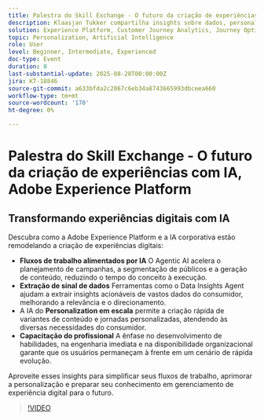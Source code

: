 ```yaml
---
title: Palestra do Skill Exchange - O futuro da criação de experiências com IA, Adobe Experience Platform
description: Klaasjan Tukker compartilha insights sobre dados, personalização, disponibilidade organizacional e o papel dos Assistentes de IA na aceleração da criação de experiências. Saiba como os profissionais podem dominar os prompts, aproveitar a orquestração de agentes e aumentar suas habilidades para permanecer à frente.
solution: Experience Platform, Customer Journey Analytics, Journey Optimizer, Real-Time Customer Data Platform
topic: Personalization, Artificial Intelligence
role: User
level: Beginner, Intermediate, Experienced
doc-type: Event
duration: 0
last-substantial-update: 2025-08-28T00:00:00Z
jira: KT-18846
source-git-commit: a633bfda2c2067c6eb34a8743665993dbceea660
workflow-type: tm+mt
source-wordcount: '170'
ht-degree: 0%

---
```



# Palestra do Skill Exchange - O futuro da criação de experiências com IA, Adobe Experience Platform

## Transformando experiências digitais com IA

Descubra como a Adobe Experience Platform e a IA corporativa estão remodelando a criação de experiências digitais:

* **Fluxos de trabalho alimentados por IA** O Agentic AI acelera o planejamento de campanhas, a segmentação de públicos e a geração de conteúdo, reduzindo o tempo do conceito à execução.
* **Extração de sinal de dados** Ferramentas como o Data Insights Agent ajudam a extrair insights acionáveis de vastos dados do consumidor, melhorando a relevância e o direcionamento.
* A IA do **Personalization em escala** permite a criação rápida de variantes de conteúdo e jornadas personalizadas, atendendo às diversas necessidades do consumidor.
* **Capacitação do profissional** A ênfase no desenvolvimento de habilidades, na engenharia imediata e na disponibilidade organizacional garante que os usuários permaneçam à frente em um cenário de rápida evolução.

Aproveite esses insights para simplificar seus fluxos de trabalho, aprimorar a personalização e preparar seu conhecimento em gerenciamento de experiência digital para o futuro.


>[!VIDEO](https://video.tv.adobe.com/v/3471327/?learn=on&enablevpops)